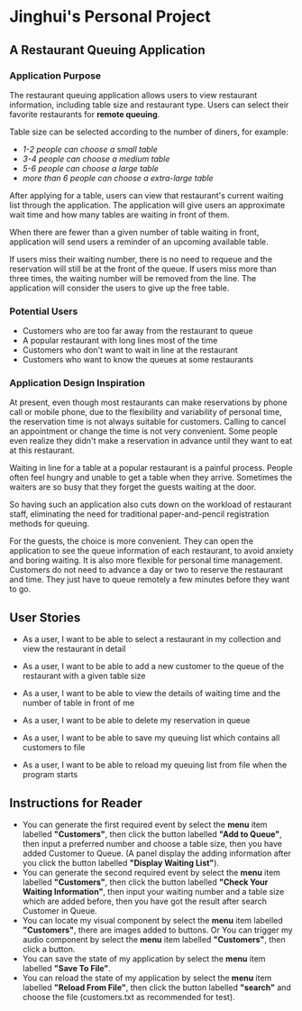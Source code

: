 # Jinghui's Personal Project

## A Restaurant Queuing Application

### Application Purpose

The restaurant queuing application allows users to view restaurant information, including table size and restaurant type. 
Users can select their favorite restaurants for **remote queuing**. 

Table size can be selected according to the number of diners, for example:
 - *1-2 people can choose a small table*
 - *3-4 people can choose a medium table*
 - *5-6 people can choose a large table*
 - *more than 6 people can choose a extra-large table*
 
After applying for a table, users can view that restaurant's current waiting list through the application. 
The application will give users an approximate wait time and how many tables are waiting in front of them.

When there are fewer than a given number of table waiting in front, application will send users a reminder of an upcoming available table. 

If users miss their waiting number, there is no need to requeue and the reservation will still be at the front of the queue. 
If users miss more than three times, the waiting number will be removed from the line. The application will consider the users to give up the free table.

### Potential Users

- Customers who are too far away from the restaurant to queue
- A popular restaurant with long lines most of the time
- Customers who don't want to wait in line at the restaurant
- Customers who want to know the queues at some restaurants

### Application Design Inspiration

At present, even though most restaurants can make reservations by phone call or mobile phone, due to the flexibility and variability of personal time, the reservation time is not always suitable for customers. Calling to cancel an appointment or change the time is not very convenient. Some people even realize they didn't make a reservation in advance until they want to eat at this restaurant.

Waiting in line for a table at a popular restaurant is a painful process. People often feel hungry and unable to get a table when they arrive. Sometimes the waiters are so busy that they forget the guests waiting at the door.

So having such an application also cuts down on the workload of restaurant staff, eliminating the need for traditional paper-and-pencil registration methods for queuing.

For the guests, the choice is more convenient. They can open the application to see the queue information of each restaurant, to avoid anxiety and boring waiting. It is also more flexible for personal time management. Customers do not need to advance a day or two to reserve the restaurant and time. They just have to queue remotely a few minutes before they want to go.

## User Stories
- As a user, I want to be able to select a restaurant in my collection and view the restaurant in detail
- As a user, I want to be able to add a new customer to the queue of the restaurant with a given table size
- As a user, I want to be able to view the details of waiting time and the number of table in front of me
- As a user, I want to be able to delete my reservation in queue

- As a user, I want to be able to save my queuing list which contains all customers to file
- As a user, I want to be able to reload my queuing list from file when the program starts

## Instructions for Reader
- You can generate the first required event by select the **menu** item labelled **"Customers"**, then click the button labelled **"Add to Queue"**, then input a preferred number and choose a table size, then you have added Customer to Queue.
  (A panel display the adding information after you click the button labelled **"Display Waiting List"**).
- You can generate the second required event by select the **menu** item labelled **"Customers"**, then click the button labelled **"Check Your Waiting Information"**, then input your waiting number and a table size which are added before, then you have got the result after search Customer in Queue.
- You can locate my visual component by select the **menu** item labelled **"Customers"**, there are images added to buttons. 
  Or You can trigger my audio component by select the **menu** item labelled **"Customers"**, then click a button.
- You can save the state of my application by select the **menu** item labelled **"Save To File"**.
- You can reload the state of my application by select the **menu** item labelled **"Reload From File"**, then click the button labelled **"search"** and choose the file (customers.txt as recommended for test). 
